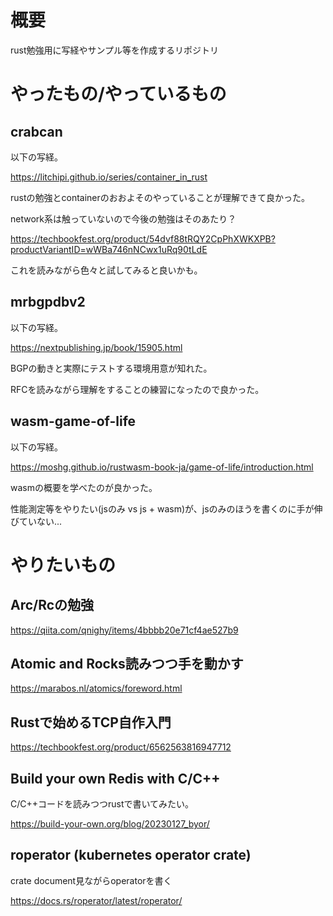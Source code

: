# 概要

rust勉強用に写経やサンプル等を作成するリポジトリ

# やったもの/やっているもの

## crabcan

以下の写経。

https://litchipi.github.io/series/container_in_rust

rustの勉強とcontainerのおおよそのやっていることが理解できて良かった。

network系は触っていないので今後の勉強はそのあたり？

https://techbookfest.org/product/54dvf88tRQY2CpPhXWKXPB?productVariantID=wWBa746nNCwx1uRq90tLdE

これを読みながら色々と試してみると良いかも。

## mrbgpdbv2

以下の写経。

https://nextpublishing.jp/book/15905.html

BGPの動きと実際にテストする環境用意が知れた。

RFCを読みながら理解をすることの練習になったので良かった。

## wasm-game-of-life

以下の写経。

https://moshg.github.io/rustwasm-book-ja/game-of-life/introduction.html

wasmの概要を学べたのが良かった。

性能測定等をやりたい(jsのみ vs js + wasm)が、jsのみのほうを書くのに手が伸びていない...

# やりたいもの

## Arc/Rcの勉強

https://qiita.com/qnighy/items/4bbbb20e71cf4ae527b9


## Atomic and Rocks読みつつ手を動かす

https://marabos.nl/atomics/foreword.html


## Rustで始めるTCP自作入門

https://techbookfest.org/product/6562563816947712

## Build your own Redis with C/C++

C/C++コードを読みつつrustで書いてみたい。

https://build-your-own.org/blog/20230127_byor/

## roperator (kubernetes operator crate)

crate document見ながらoperatorを書く

https://docs.rs/roperator/latest/roperator/